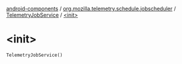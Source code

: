 [android-components](../../index.md) / [org.mozilla.telemetry.schedule.jobscheduler](../index.md) / [TelemetryJobService](index.md) / [&lt;init&gt;](./-init-.md)

# &lt;init&gt;

`TelemetryJobService()`